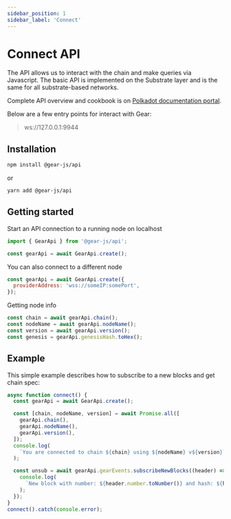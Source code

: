 ```yaml
---
sidebar_position: 1
sidebar_label: 'Connect'
---
```


# Connect API

The API allows us to interact with the chain and make queries via Javascript. The basic API is implemented on the Substrate layer and is the same for all substrate-based networks.

Complete API overview and cookbook is on [Polkadot documentation portal](https://polkadot.js.org/docs/).

Below are a few entry points for interact with Gear:

> ws://127.0.0.1:9944

<!-- // TODO -->
<!-- add Websocket endpoint for GEAR and Canary Gear -->

## Installation

```sh
npm install @gear-js/api
```

or

```sh
yarn add @gear-js/api
```

## Getting started

Start an API connection to a running node on localhost

```javascript
import { GearApi } from '@gear-js/api';

const gearApi = await GearApi.create();
```

You can also connect to a different node

```javascript
const gearApi = await GearApi.create({
  providerAddress: 'wss://someIP:somePort',
});
```

Getting node info

```javascript
const chain = await gearApi.chain();
const nodeName = await gearApi.nodeName();
const version = await gearApi.version();
const genesis = gearApi.genesisHash.toHex();
```

## Example

This simple example describes how to subscribe to a new blocks and get chain spec:

```js
async function connect() {
  const gearApi = await GearApi.create();

  const [chain, nodeName, version] = await Promise.all([
    gearApi.chain(),
    gearApi.nodeName(),
    gearApi.version(),
  ]);
  console.log(
    `You are connected to chain ${chain} using ${nodeName} v${version}`,
  );

  const unsub = await gearApi.gearEvents.subscribeNewBlocks((header) => {
    console.log(
      `New block with number: ${header.number.toNumber()} and hash: ${header.hash.toHex()}`,
    );
  });
}
connect().catch(console.error);
```
